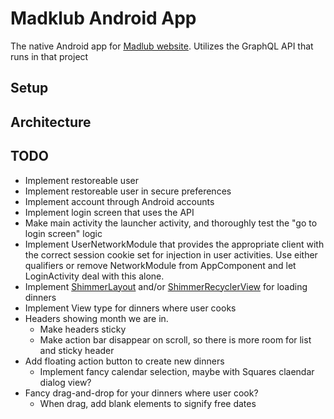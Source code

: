 # Madklub Android App

The native Android app for <a href="https://github.com/petergarnaes/Madklub-website" target="_blank">Madlub website</a>. Utilizes the GraphQL API that runs in that project

## Setup

## Architecture

## TODO

 - Implement restoreable user
 - Implement restoreable user in secure preferences
 - Implement account through Android accounts
 - Implement login screen that uses the API
 - Make main activity the launcher activity, and thoroughly test the "go to login screen" logic
 - Implement UserNetworkModule that provides the appropriate client with the correct session cookie set for injection in user activities. Use either qualifiers or remove NetworkModule from AppComponent and let LoginActivity deal with this alone.
 - Implement <a href="https://github.com/team-supercharge/ShimmerLayout" target="_blank">ShimmerLayout</a> and/or <a href="https://github.com/sharish/ShimmerRecyclerView" target="_blank">ShimmerRecyclerView</a> for loading dinners
 - Implement View type for dinners where user cooks
 - Headers showing month we are in.
    * Make headers sticky
    * Make action bar disappear on scroll, so there is more room for list and sticky header
 - Add floating action button to create new dinners
    * Implement fancy calendar selection, maybe with Squares claendar dialog view?
 - Fancy drag-and-drop for your dinners where user cook?
    * When drag, add blank elements to signify free dates